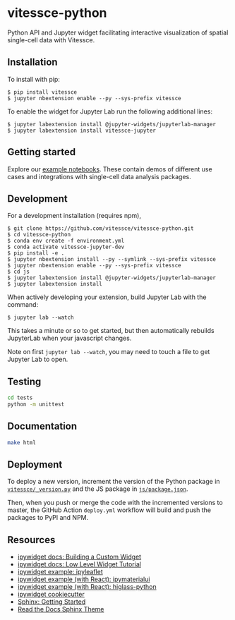 # vitessce-python

Python API and Jupyter widget facilitating interactive visualization of spatial single-cell data with Vitessce.


## Installation

To install with pip:

    $ pip install vitessce
    $ jupyter nbextension enable --py --sys-prefix vitessce

To enable the widget for Jupyter Lab run the following additional lines:

    $ jupyter labextension install @jupyter-widgets/jupyterlab-manager
    $ jupyter labextension install vitessce-jupyter


## Getting started

Explore our [example notebooks](./notebooks/).
These contain demos of different use cases and integrations with single-cell data analysis packages.


## Development

For a development installation (requires npm),

    $ git clone https://github.com/vitessce/vitessce-python.git
    $ cd vitessce-python
    $ conda env create -f environment.yml
    $ conda activate vitessce-jupyter-dev
    $ pip install -e .
    $ jupyter nbextension install --py --symlink --sys-prefix vitessce
    $ jupyter nbextension enable --py --sys-prefix vitessce
    $ cd js
    $ jupyter labextension install @jupyter-widgets/jupyterlab-manager
    $ jupyter labextension install

When actively developing your extension, build Jupyter Lab with the command:

    $ jupyter lab --watch

This takes a minute or so to get started, but then automatically rebuilds JupyterLab when your javascript changes.

Note on first `jupyter lab --watch`, you may need to touch a file to get Jupyter Lab to open.


## Testing

```sh
cd tests
python -m unittest
```


## Documentation

```sh
make html
```


## Deployment

To deploy a new version, increment the version of the Python package in [`vitessce/_version.py`](./vitessce/_version.py) and the JS package in [`js/package.json`](./js/package.json).

Then, when you push or merge the code with the incremented versions to master, the GitHub Action `deploy.yml` workflow will build and push the packages to PyPI and NPM.


## Resources

- [ipywidget docs: Building a Custom Widget](https://ipywidgets.readthedocs.io/en/stable/examples/Widget%20Custom.html)
- [ipywidget docs: Low Level Widget Tutorial](https://ipywidgets.readthedocs.io/en/latest/examples/Widget%20Low%20Level.html)
- [ipywidget example: ipyleaflet](https://github.com/jupyter-widgets/ipyleaflet)
- [ipywidget example (with React): ipymaterialui](https://github.com/maartenbreddels/ipymaterialui)
- [ipywidget example (with React): higlass-python](https://github.com/higlass/higlass-python)
- [ipywidget cookiecutter](https://github.com/jupyter-widgets/widget-cookiecutter)
- [Sphinx: Getting Started](https://www.sphinx-doc.org/en/master/usage/quickstart.html)
- [Read the Docs Sphinx Theme](https://github.com/readthedocs/sphinx_rtd_theme)
